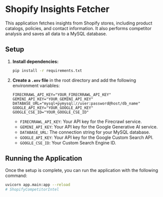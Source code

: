 # Shopify Insights Fetcher

This application fetches insights from Shopify stores, including product catalogs, policies, and contact information. It also performs competitor analysis and saves all data to a MySQL database.

## Setup

1.  **Install dependencies:**
    ```bash
    pip install -r requirements.txt
    ```

2.  **Create a `.env` file** in the root directory and add the following environment variables:

    ```
    FIRECRRAWL_API_KEY="YOUR_FIRECRRAWL_API_KEY"
    GEMINI_API_KEY="YOUR_GEMINI_API_KEY"
    DATABASE_URL="mysql+pymysql://user:password@host/db_name"
    GOOGLE_API_KEY="YOUR_GOOGLE_API_KEY"
    GOOGLE_CSE_ID="YOUR_GOOGLE_CSE_ID"
    ```

    -   `FIRECRRAWL_API_KEY`: Your API key for the Firecrawl service.
    -   `GEMINI_API_KEY`: Your API key for the Google Generative AI service.
    -   `DATABASE_URL`: The connection string for your MySQL database.
    -   `GOOGLE_API_KEY`: Your API key for the Google Custom Search API.
    -   `GOOGLE_CSE_ID`: Your Custom Search Engine ID.

## Running the Application

Once the setup is complete, you can run the application with the following command:

```bash
uvicorn app.main:app --reload
#   S h o p i f y C o m p e t i t o r I n t e l  
 